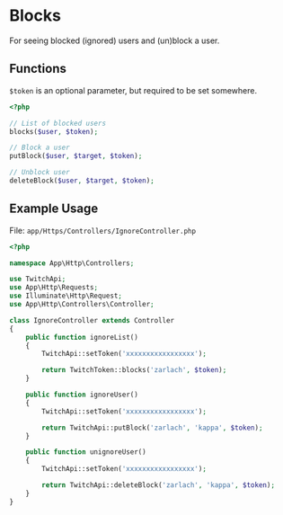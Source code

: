 # Blocks

For seeing blocked (ignored) users and (un)block a user.

## Functions
```$token``` is an optional parameter, but required to be set somewhere.

```php
<?php

// List of blocked users
blocks($user, $token);

// Block a user
putBlock($user, $target, $token);

// Unblock user
deleteBlock($user, $target, $token);

```

## Example Usage

File: ```app/Https/Controllers/IgnoreController.php```

```php
<?php

namespace App\Http\Controllers;

use TwitchApi;
use App\Http\Requests;
use Illuminate\Http\Request;
use App\Http\Controllers\Controller;

class IgnoreController extends Controller
{
    public function ignoreList()
    {
        TwitchApi::setToken('xxxxxxxxxxxxxxxxx');

        return TwitchToken::blocks('zarlach', $token);
    }

    public function ignoreUser()
    {
        TwitchApi::setToken('xxxxxxxxxxxxxxxxx');

        return TwitchApi::putBlock('zarlach', 'kappa', $token);
    }

    public function unignoreUser()
    {
        TwitchApi::setToken('xxxxxxxxxxxxxxxxx');

        return TwitchApi::deleteBlock('zarlach', 'kappa', $token);
    }
}
```
